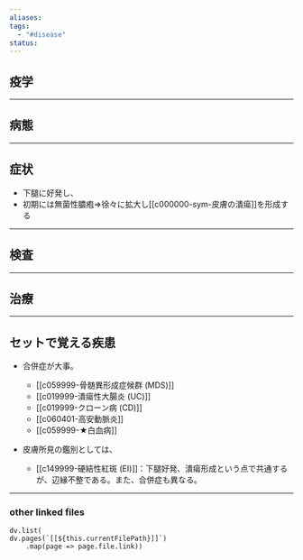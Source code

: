 ```yaml
---
aliases: 
tags:
  - "#disease"
status:
---
```

## 疫学
---
## 病態
---
## 症状
- 下腿に好発し、
- 初期には無菌性膿疱⇒徐々に拡大し[[c000000-sym-皮膚の潰瘍]]を形成する

---
## 検査
---
## 治療
---
## セットで覚える疾患
- 合併症が大事。
	- [[c059999-骨髄異形成症候群 (MDS)]]
	- [[c019999-潰瘍性大腸炎 (UC)]]
	- [[c019999-クローン病 (CD)]]
	- [[c060401-高安動脈炎]]
	- [[c059999-★白血病]]

- 皮膚所見の鑑別としては、
	- [[c149999-硬結性紅斑 (EI)]]：下腿好発、潰瘍形成という点で共通するが、辺縁不整である。また、合併症も異なる。
---
### other linked files
```dataviewjs
dv.list(
dv.pages(`[[${this.currentFilePath}]]`)
	.map(page => page.file.link))
```